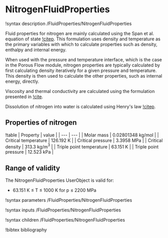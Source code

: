 # NitrogenFluidProperties

!syntax description /FluidProperties/NitrogenFluidProperties

Fluid properties for nitrogen are mainly calculated using the Span et al. equation of state
[!citep](span2000). This formulation uses density and temperature as the primary variables with
which to calculate properties such as density, enthalpy and internal energy.

When used with the pressure and temperature interface, which is the case in the Porous Flow module, nitrogen properties are typically calculated by first calculating density iteratively for a given pressure and temperature. This density is then used to calculate the other properties, such as internal energy, directly.

Viscosity and thermal conductivity are calculated using the formulation presented in [!cite](lemmon2004).

Dissolution of nitrogen into water is calculated using Henry's law [!citep](iapws2004).

## Properties of nitrogen

!table
| Property             | value |
| --- | --- |
| Molar mass           | 0.02801348 kg/mol |
| Critical temperature | 126.192 K       |
| Critical pressure    | 3.3958 MPa        |
| Critical density     | 313.3 kg/m$^3$ |
| Triple point temperature | 63.151 K |
| Triple point pressure | 12.523 kPa |

## Range of validity

The NitrogenFluidProperties UserObject is valid for:

- 63.151 K $\le$ T $\le$ 1000 K for p $\le$ 2200 MPa

!syntax parameters /FluidProperties/NitrogenFluidProperties

!syntax inputs /FluidProperties/NitrogenFluidProperties

!syntax children /FluidProperties/NitrogenFluidProperties

!bibtex bibliography
